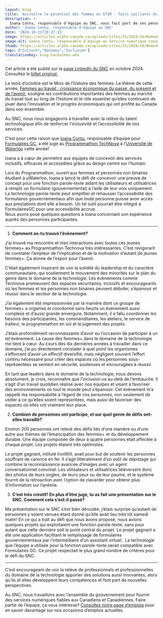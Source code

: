 ```yaml
---
layout: blog
title: 'Accroître le potentiel des femmes en STIM : faits saillants du Programmathon du SNC X Tech Nova pour le Mois de l’histoire des femmes'
description: >-
  Ioana Contu, responsable d’équipe au SNC, nous fait part de ses pensées sur le leadership technologique et de ses réflexions en tant que juge au Programmathon Tech Nova, organisé par l’Université de Waterloo.
author: 'Ioana Contu, responsable d’équipe au SNC'
date: '2024-10-21T10:27:15'
image: https://articles.alpha.canada.ca/uploads/sites/25/2024/10/WomenHistoryMonth2024_LinkdIn_FRENCH.jpg
image-alt: Ioana Contu, responsable d’équipe au Service numérique canadien (SNC) était juge au Programmathon TechNova à l’Université de Waterloo cette année.
thumb: https://articles.alpha.canada.ca/uploads/sites/25/2024/10/WomenHistoryMonth2024_LinkdIn_FRENCH.jpg
tags: ["Culture","Données","Inclusion"]
translationKey: blog-hackathon-whm
---
```


<p>Cet article a été publié sur la <a href="https://www.linkedin.com/company/11202854/admin/feed/posts/" target="_blank" rel="noreferrer noopener">page LinkedIn du SNC</a> en octobre 2024. Consultez le <a href="https://www.linkedin.com/feed/update/urn:li:activity:7254129187890806784" target="_blank" rel="noreferrer noopener">billet original.</a></p>



<p>Le mois d’octobre est le Mois de l’histoire des femmes. Le thème de cette année, <a href="https://www.canada.ca/fr/femmes-egalite-genres/commemorations-celebrations/mois-histoire-femmes/theme-2024.html" target="_blank" rel="noreferrer noopener">Femmes au travail&nbsp;: croissance économique du passé, du présent et de l’avenir</a>, souligne les contributions importantes des femmes au marché du travail tout au long de l’histoire et le rôle essentiel qu’elles continuent de jouer dans l’innovation et le progrès économiques qui ont profité au Canada dans son ensemble.</p>



<p>Au SNC, nous nous engageons à travailler avec la relève du talent technologique afin de renforcer l’inclusivité et l’accessibilité de nos services.</p>



<p>C’est pour cette raison que <a href="https://www.linkedin.com/in/ioanacontu/" target="_blank" rel="noreferrer noopener">Ioana Contu</a>, responsable d’équipe pour <a href="https://articles.alpha.canada.ca/forms-formulaires/fr/" target="_blank" rel="noreferrer noopener">Formulaires GC</a>, a été juge au <a href="https://itstechnova.org/" target="_blank" rel="noreferrer noopener">Programmathon TechNova</a> à l’<a href="https://www.linkedin.com/school/uwaterloo/" target="_blank" rel="noreferrer noopener">Université de Waterloo</a> cette année!</p>



<p>Ioana a à cœur de permettre aux équipes de concevoir des services inclusifs, efficaces et accessibles grâce au design centré sur l’humain.</p>



<p>Lors du Programmathon, ouvert aux femmes et personnes non binaires étudiant à uWaterloo, Ioana a lancé le défi de concevoir une preuve de concept pour une fonction parole-texte aidant les utilisateurs et utilisatrices à remplir un formulaire (gouvernemental) à l’aide de leur voix uniquement. La technologie parole-texte peut simplifier et rehausser l’accessibilité des formulaires gouvernementaux afin que toute personne puisse avoir accès aux prestations dont elle a besoin. Un tel outil pourrait être intégré à FormulairesGC pour une accessibilité accrue. &nbsp;<br>Nous avons posé quelques questions à Ioana concernant son expérience auprès des personnes participantes.</p>



<hr class="wp-block-separator has-alpha-channel-opacity" />



<ol class="wp-block-list">
<li><strong>Comment as-tu trouvé l’évènement?</strong></li>
</ol>



<p>J’ai trouvé ma rencontre et mes interactions avec toutes ces jeunes femmes+ au Programmathon Technova très intéressantes. C’est revigorant de constater l’ampleur de l’implication et de la motivation d’autant de jeunes femmes+. Ça donne de l’espoir pour l’avenir.&nbsp;</p>



<p>C’était également inspirant de voir la solidité du leadership et du caractère communautaire, qui soutiennent le mouvement des minorités sur le plan du genre dans le domaine de la technologie. Les évènements comme Technova promeuvent des espaces sécuritaires, inclusifs et encourageants où les femmes et les personnes non binaires peuvent débuter, s’épanouir et réussir dans le secteur de la technologie.&nbsp;</p>



<p>J’ai également été impressionnée par la manière dont ce groupe de femmes+ a organisé et coordonné sans heurts un évènement aussi complexe et d’aussi grande envergure. Notamment, il a fallu coordonner les besoins des participantes, les commanditaires, les ateliers, le service de traiteur, le programmathon en soi et le jugement des projets.&nbsp;&nbsp;</p>



<p>J’étais profondément reconnaissante d’avoir eu l’occasion de participer à un tel évènement. La cause des femmes+ dans le domaine de la technologie me tient à cœur. Au cours des dix dernières années à travailler dans ce domaine, j’ai pu directement constater à quel point les organismes s’efforcent d’avoir un effectif diversifié, mais négligent souvent l’effort continu nécessaire pour créer des espaces où les personnes sous-représentées se sentent en sécurité, soutenues et encouragées à réussir.&nbsp;</p>



<p>En tant que leaders dans le domaine de la technologie, nous devons absolument, je crois, reconnaître que l’inclusion va au-delà de l’embauche. Il s’agit d’un travail quotidien réalisé avec nos équipes et visant à favoriser des environnements où tout le monde peut s’épanouir. Cet évènement m’a rappelé ma responsabilité à l’égard de ces personnes, non seulement de veiller à ce qu’elles soient représentées, mais aussi de favoriser des espaces où elles ont vraiment leur place.</p>



<ol start="2" class="wp-block-list">
<li><strong>Combien de personnes ont participé, et sur quel genre de défis ont-elles travaillé?</strong></li>
</ol>



<p>Environ 200 personnes ont relevé des défis liés d’une manière ou d’une autre aux thèmes de l’émancipation des femmes+ et du développement durable. Une équipe composée de deux à quatre personnes était affectée à chaque projet. Les projets étaient très optimistes.</p>



<p>Le projet gagnant, intitulé IronWill, avait pour but de soutenir les personnes souffrant de carence en fer. Il s’agit littéralement d’un outil de dépistage qui combine la reconnaissance avancée d’images avec un agent conversationnel convivial. Les utilisateurs et utilisatrices téléversent donc des photos de leurs ongles, de leurs yeux ou de leur paume, et le système fournit de la rétroaction avec l’option de clavarder pour obtenir plus d’information sur l’anémie.</p>



<ol start="3" class="wp-block-list">
<li><strong>C’est très créatif!</strong> <strong>En plus d’être juge, tu as fait une présentation sur le SNC. Comment cela s’est-il passé?&nbsp;</strong></li>
</ol>



<p>Ma présentation sur le SNC s’est bien déroulée, j’étais surprise qu’autant de personnes y soient venues étant donné qu’elle avait lieu très tôt samedi matin! En ce qui a trait au défi que nous avons proposé, nous avions quelques projets qui exploitaient une fonction parole-texte, sans pour autant que cette dernière soit le point central du projet. Le projet gagnant a été une application facilitant le remplissage de formulaires gouvernementaux par l’intermédiaire d’un assistant virtuel.&nbsp; La technologie que l’équipe a utilisée pour la fonction parole-texte serait compatible avec Formulaires GC. Ce projet respectait le plus grand nombre de critères pour le défi du SNC.</p>



<hr class="wp-block-separator has-alpha-channel-opacity" />



<p>C’est encourageant de voir la relève de professionnels et professionnelles du domaine de la technologie apporter des solutions aussi innovantes, alors qu’ils et elles développent leurs compétences et font part de nouvelles perspectives.</p>



<p>Au SNC, nous travaillons avec l’ensemble du gouvernement pour fournir des services numériques fiables aux Canadiens et Canadiennes. Faire partie de l’équipe, ça vous intéresse? <a href="https://numerique.canada.ca/emplois/" target="_blank" rel="noreferrer noopener">Consultez notre page d’emplois</a> pour en savoir davantage sur nos occasions d’emplois actuelles.&nbsp;</p>

